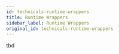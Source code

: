 ```yaml
---
id: technicals-runtime-wrappers
title: Runtime Wrappers
sidebar_label: Runtime Wrappers
original_id: technicals-runtime-wrappers
---
```


tbd